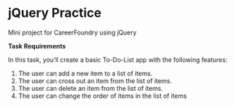 # jQuery Practice
Mini project for CareerFoundry using jQuery 


**Task Requirements**

In this task, you’ll create a basic To-Do-List app with the following features:

1. The user can add a new item to a list of items.
2. The user can cross out an item from the list of items.
3. The user can delete an item from the list of items.
4. The user can change the order of items in the list of items
